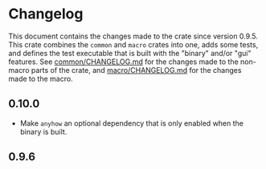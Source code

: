 # Changelog

This document contains the changes made to the crate since version 0.9.5. This crate combines the `common` and `macro` crates into one, adds some tests, and defines the test executable that is built with the "binary" and/or "gui" features. 
See [common/CHANGELOG.md](../common/CHANGELOG.md) for the changes made to the non-macro parts of the crate,
and [macro/CHANGELOG.md](../macro/CHANGELOG.md) for the changes made to the macro.

## 0.10.0

 - Make `anyhow` an optional dependency that is only enabled when the binary is built.

## 0.9.6
